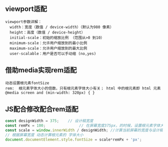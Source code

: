 ## viewport适配

    viewport参数详解：
      width：宽度（数值 / device-width）（默认为980 像素）
      height：高度（数值 / device-height）
      initial-scale：初始的缩放比例 （范围从>0 到10）
      minimum-scale：允许用户缩放到的最小比例
      maximum-scale：允许用户缩放到的最大比例
      user-scalable：用户是否可以手动缩 (no,yes)

## 借助media实现rem适配

    动态设置根元素fontSize
    rem:  根元素字体大小的倍数，只有根元素字体大小有关； html 中的根元素即 html 元素
    @media screen and (min-width: 320px) { }

## JS配合修改配合rem适配

```js
const designWidth = 375;    // 设计稿宽度
const remPx = 100;               // 在屏幕宽度375px，的时候，设置根元素字体大小 100px
const scale = window.innerWidth / designWidth; //计算当前屏幕的宽度与设计稿比例
// 根据屏幕宽度 动态计算根元素的 字体大小
document.documentElement.style.fontSize = scale*remPx + 'px';
```
